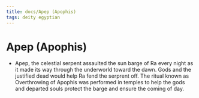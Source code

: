 ```yaml
---
title: docs/Apep (Apophis)
tags: deity egyptian
---
```


# Apep (Apophis)
- Apep, the celestial serpent assaulted the sun barge of Ra every night as it made its way through the underworld toward the dawn. Gods and the justified dead would help Ra fend the serprent off. The ritual known as Overthrowing of Apophis was performed in temples to help the gods and departed souls protect the barge and ensure the coming of day.